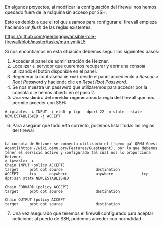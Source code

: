 En algunos proyectos, al modificar la configuración del firewall nos hemos quedado fuera de la máquina sin acceso por SSH.

Esto es debido a que el rol que usamos para configurar el firewall empieza haciendo un _flush_ de las reglas existentes:

https://github.com/geerlingguy/ansible-role-firewall/blob/master/tasks/main.yml#L5

Si nos encontramos en esta situación debemos seguir los siguientes pasos:

1. Acceder al panel de administración de Hetzner.
2. Localizar el servidor que queremos recuperar y abrir una consola utilizando el botón disponible en el panel.
3. Regenerar la contraseña de `root` desde el panel accediendo a _Rescue > Root Password_ y haciendo clic en _Reset Root Password_.
4. Se nos muestra un password que utilizaremos para acceder por la consola que hemos abierto en el paso 2.
5. Una vez dentro del servidor regeneramos la regla del firewall que nos permite acceder con SSH:
```
# iptables -A INPUT -i eth0 -p tcp --dport 22 -m state --state NEW,ESTABLISHED -j ACCEPT
```
6. Para asegurar que todo está correcto, podemos listar todas las reglas del firewall:
```

La consola de Hetzner se connecta utilizando el [`qemu-ga` QEMU Guest Agent](https://wiki.qemu.org/Features/GuestAgent), por lo que debemos tener el servicio activo y configurado tal cual nos lo proporciona Hetzner.
# iptables -L
Chain INPUT (policy ACCEPT)
target     prot opt source               destination         
ACCEPT     tcp  --  anywhere             anywhere             tcp dpt:ssh state NEW,ESTABLISHED

Chain FORWARD (policy ACCEPT)
target     prot opt source               destination         

Chain OUTPUT (policy ACCEPT)
target     prot opt source               destination
```
7. Una vez asegurado que tenemos el firewall configurado para aceptar peticiones al puerto de SSH, podemos acceder con normalidad.

